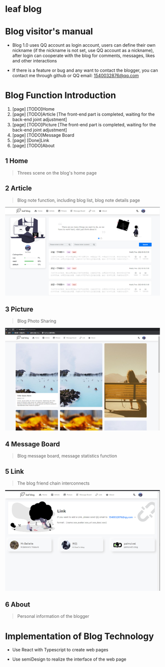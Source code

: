 # leaf blog

# Blog visitor's manual

- Blog 1.0 uses QQ account as login account, users can define their own nickname (if the nickname is not set, use QQ account as a nickname), after login can cooperate with the blog for comments, messages, likes and other interactions

- If there is a feature or bug and any want to contact the blogger, you can contact me through github or QQ email: 1540032876@qq.com

# Blog Function Introduction

1. [page] [TODO]Home
2. [page] [TODO]Article [The front-end part is completed, waiting for the back-end joint adjustment]
3. [page] [TODO]Picture [The front-end part is completed, waiting for the back-end joint adjustment]
4. [page] [TODO]Message Board
5. [page] [Done]Link
6. [page] [TODO]About

## 1 Home

> Threes scene on the blog's home page

## 2 Article

> Blog note function, including blog list, blog note details page

<p align="center">
  <img src="https://github.com/yyyz1011/assets-info/blob/master/blog-web/readMe/article.png" />
</p>

## 3 Picture

> Blog Photo Sharing

<p align="center">
  <img src="https://github.com/yyyz1011/assets-info/blob/master/blog-web/readMe/picture.png" />
</p>

## 4 Message Board

> Blog message board, message statistics function

## 5 Link

> The blog friend chain interconnects

<p align="center">
  <img src="https://github.com/yyyz1011/assets-info/blob/master/blog-web/readMe/link.png" />
</p>

## 6 About

> Personal information of the blogger

# Implementation of Blog Technology

- Use React with Typescript to create web pages

- Use semiDesign to realize the interface of the web page
